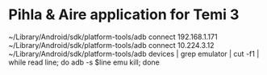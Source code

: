 # Pihla & Aire application for Temi 3

~/Library/Android/sdk/platform-tools/adb connect 192.168.1.171  
~/Library/Android/sdk/platform-tools/adb connect 10.224.3.12  
~/Library/Android/sdk/platform-tools/adb devices | grep emulator | cut -f1 | while read line; do adb -s $line emu kill; done  